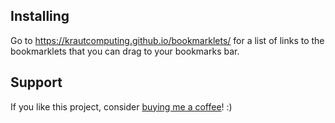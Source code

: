 ## Installing

Go to https://krautcomputing.github.io/bookmarklets/ for a list of links to the bookmarklets that you can drag to your bookmarks bar.

## Support

If you like this project, consider [buying me a coffee](https://www.buymeacoffee.com/279lcDtbF)! :)

